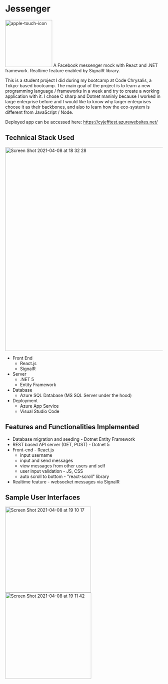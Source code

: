 # Jessenger
<img width="150" alt="apple-touch-icon" src="https://user-images.githubusercontent.com/34878933/114009857-7d566200-989e-11eb-8f25-ab3bd1041c3d.png">
A Facebook messenger mock with React and .NET framework. Realtime feature enabled by SignalR library.

This is a student project I did during my bootcamp at Code Chrysalis, a Tokyo-based bootcamp.
The main goal of the project is to learn a new programming language / frameworks in a week and try to create a working application with it. I chose C sharp and Dotnet maninly because I worked in large enterprise before and I would like to know why larger enterprises choose it as their backbones, and also to learn how the eco-system is different from JavaScript / Node. 

Deployed app can be accessed here:
https://cyjefftest.azurewebsites.net/


## Technical Stack Used
<img width="650" alt="Screen Shot 2021-04-08 at 18 32 28" src="https://user-images.githubusercontent.com/34878933/114004923-0fa83700-989a-11eb-938c-76c859262e1d.png">

* Front End
  * React.js
  * SignalR
* Server
  * .NET 5
  * Entity Framework
* Database
  * Azure SQL Database (MS SQL Server under the hood)
* Deployment
  * Azure App Service
  * Visual Studio Code
  
## Features and Functionalities Implemented

* Database migration and seeding - Dotnet Entity Framework
* REST based API server (GET, POST) - Dotnet 5
* Front-end - React.js
  * input username
  * input and send messages
  * view messages from other users and self
  * user input validation - JS, CSS
  * auto scroll to bottom - "react-scroll" library
* Realtime feature - websocket messages via SignalR

## Sample User Interfaces

<img width="274" alt="Screen Shot 2021-04-08 at 19 10 17" src="https://user-images.githubusercontent.com/34878933/114009644-497b3c80-989e-11eb-8d66-60125e97c763.png">
<img width="275" alt="Screen Shot 2021-04-08 at 19 11 42" src="https://user-images.githubusercontent.com/34878933/114009707-56982b80-989e-11eb-9330-286eee4a56e3.png">
  
  
